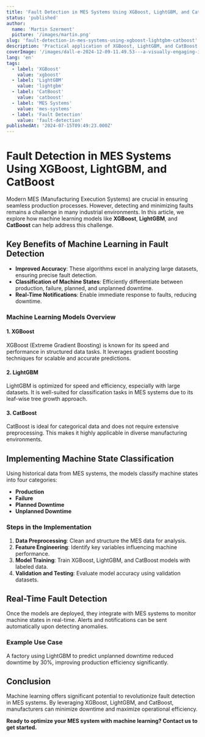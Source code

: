 ```yaml
---
title: 'Fault Detection in MES Systems Using XGBoost, LightGBM, and CatBoost'
status: 'published'
author:
  name: 'Martin Szerment'
  picture: '/images/martin.png'
slug: 'fault-detection-in-mes-systems-using-xgboost-lightgbm-catboost'
description: 'Practical application of XGBoost, LightGBM, and CatBoost algorithms in MES systems for fault detection. A description of data analysis methods, machine state classification (production, failure, planned, and unplanned downtime), and real-time notifications implementation to minimize downtime.'
coverImage: '/images/dall-e-2024-12-09-11.49.53---a-visually-engaging-image-illustrating-the-use-of-machine-learning-models-xgboost--lightgbm--and-catboost-in-industrial-systems.-the-image-features-a--A1MD.webp'
lang: 'en'
tags: 
  - label: 'XGBoost'
    value: 'xgboost'
  - label: 'LightGBM'
    value: 'lightgbm'
  - label: 'CatBoost'
    value: 'catboost'
  - label: 'MES Systems'
    value: 'mes-systems'
  - label: 'Fault Detection'
    value: 'fault-detection'
publishedAt: '2024-07-15T09:49:23.000Z'
---
```


# Fault Detection in MES Systems Using XGBoost, LightGBM, and CatBoost

Modern MES (Manufacturing Execution Systems) are crucial in ensuring seamless production processes. However, detecting and minimizing faults remains a challenge in many industrial environments. In this article, we explore how machine learning models like **XGBoost**, **LightGBM**, and **CatBoost** can help address this challenge.

## Key Benefits of Machine Learning in Fault Detection

- **Improved Accuracy**: These algorithms excel in analyzing large datasets, ensuring precise fault detection.
- **Classification of Machine States**: Efficiently differentiate between production, failure, planned, and unplanned downtime.
- **Real-Time Notifications**: Enable immediate response to faults, reducing downtime.

### Machine Learning Models Overview

#### 1. **XGBoost**
XGBoost (Extreme Gradient Boosting) is known for its speed and performance in structured data tasks. It leverages gradient boosting techniques for scalable and accurate predictions.

#### 2. **LightGBM**
LightGBM is optimized for speed and efficiency, especially with large datasets. It is well-suited for classification tasks in MES systems due to its leaf-wise tree growth approach.

#### 3. **CatBoost**
CatBoost is ideal for categorical data and does not require extensive preprocessing. This makes it highly applicable in diverse manufacturing environments.

## Implementing Machine State Classification

Using historical data from MES systems, the models classify machine states into four categories:
- **Production**
- **Failure**
- **Planned Downtime**
- **Unplanned Downtime**

### Steps in the Implementation

1. **Data Preprocessing**: Clean and structure the MES data for analysis.
2. **Feature Engineering**: Identify key variables influencing machine performance.
3. **Model Training**: Train XGBoost, LightGBM, and CatBoost models with labeled data.
4. **Validation and Testing**: Evaluate model accuracy using validation datasets.

## Real-Time Fault Detection

Once the models are deployed, they integrate with MES systems to monitor machine states in real-time. Alerts and notifications can be sent automatically upon detecting anomalies.

### Example Use Case

A factory using LightGBM to predict unplanned downtime reduced downtime by 30%, improving production efficiency significantly.

## Conclusion

Machine learning offers significant potential to revolutionize fault detection in MES systems. By leveraging XGBoost, LightGBM, and CatBoost, manufacturers can minimize downtime and maximize operational efficiency.

**Ready to optimize your MES system with machine learning? Contact us to get started.**
